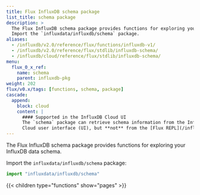 ```yaml
---
title: Flux InfluxDB schema package
list_title: schema package
description: >
  The Flux InfluxDB schema package provides functions for exploring your InfluxDB data schema.
  Import the `influxdata/influxdb/schema` package.
aliases:
  - /influxdb/v2.0/reference/flux/functions/influxdb-v1/
  - /influxdb/v2.0/reference/flux/stdlib/influxdb-schema/
  - /influxdb/cloud/reference/flux/stdlib/influxdb-schema/
menu:
  flux_0_x_ref:
    name: schema
    parent: influxdb-pkg
weight: 202
flux/v0.x/tags: [functions, schema, package]
cascade:
  append:
    block: cloud
    content: |
      #### Supported in the InfluxDB Cloud UI
      The `schema` package can retrieve schema information from the InfluxDB
      Cloud user interface (UI), but **not** from the [Flux REPL](/influxdb/cloud/tools/repl/).
---
```


The Flux InfluxDB schema package provides functions for exploring your InfluxDB data schema.

Import the `influxdata/influxdb/schema` package:

```js
import "influxdata/influxdb/schema"
```

{{< children type="functions" show="pages" >}}
